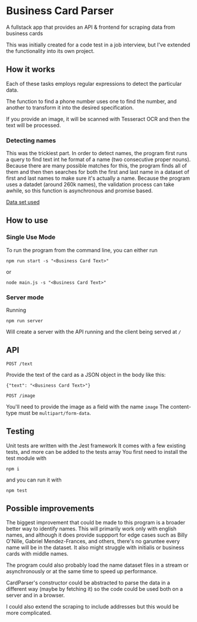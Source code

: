 # Business Card Parser

A fullstack app that provides an API & frontend for scraping data from business cards

This was initially created for a code test in a job interview, but I've extended the functionality into its own project.

## How it works

Each of these tasks employs regular expressions to detect the particular data.

The function to find a phone number uses one to find the number, and another to transform it into the desired specification.

If you provide an image, it will be scanned with Tesseract OCR and then the text will be processed.

### Detecting names

This was the trickiest part. In order to detect names, the program first runs a query to find text int he format of a name (two consecutive proper nouns). Because there are many possible matches for this, the program finds all of them and then then searches for both the first and last name in a dataset of first and last names to make sure it's actually a name.
Because the program uses a datadet (around 260k names), the validation process can take awhile, so this function is asynchronous and promise based.

[Data set used](https://github.com/philipperemy/name-dataset)

## How to use

### Single Use Mode
To run the program from the command line, you can either run
```
npm run start -s "<Business Card Text>"
```
or
```
node main.js -s "<Business Card Text>"
```

### Server mode

Running
```
npm run server
```
Will create a server with the API running and the client being served at `/`

## API

```
POST /text
```

Provide the text of the card as a JSON object in the body like this:
```
{"text": "<Business Card Text>"}
```

```
POST /image
```
You'll need to provide the image as a field with the name `image`
The content-type must be `multipart/form-data`.

## Testing
Unit tests are written with the Jest framework
It comes with a few existing tests, and more can be added to the tests array
You first need to install the test module with
```
npm i
```
and you can run it with
```
npm test
```

## Possible improvements
The biggest improvement that could be made to this program is a broader better way to identify names. This will primarily work only with english names, and although it does provide suppport for edge cases such as Billy O'Nille, Gabriel Mendez-Frances, and others, there's no garuntee every name will be in the dataset. It also might struggle with initialis or business cards with middle names.

The program could also probably load the name dataset files in a stream or asynchronously or at the same time to speed up performance.

CardParser's constructor could be abstracted to parse the data in a different way (maybe by fetching it) so the code could be used both on a server and in a browser.

I could also extend the scraping to include addresses but this would be more complicated.